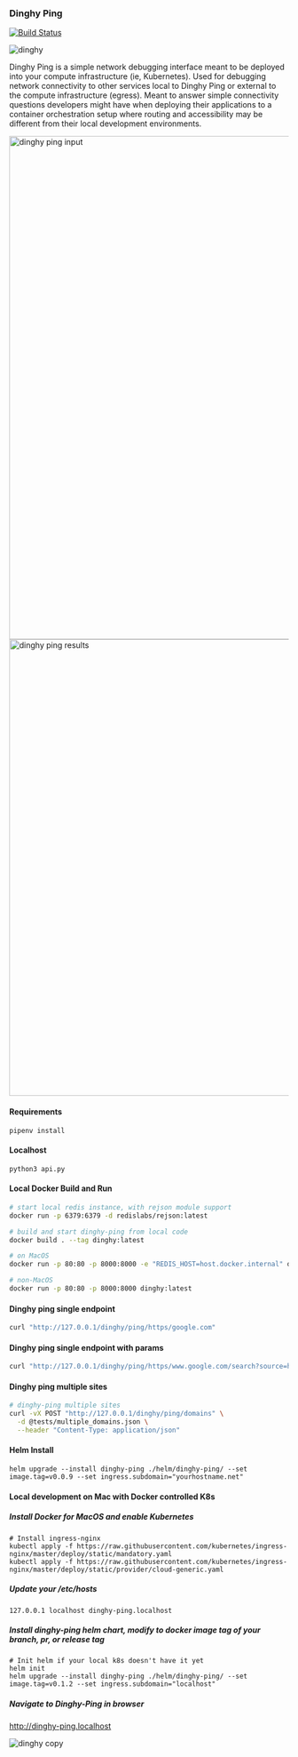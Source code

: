 ### Dinghy Ping

[![Build Status](https://travis-ci.org/silvermullet/dinghy-ping.svg?branch=master)](https://travis-ci.org/silvermullet/dinghy-ping)

![dinghy](https://user-images.githubusercontent.com/538171/47242041-7d96d600-d3a2-11e8-8c55-a04e1249bc46.jpeg) 

Dinghy Ping is a simple network debugging interface meant to be deployed into your compute infrastructure (ie, Kubernetes). Used for debugging network connectivity to other services local to Dinghy Ping or external to the compute infrastructure (egress). Meant to answer simple connectivity questions developers might have when deploying their applications to a container orchestration setup where routing and accessibility may be different from their local development environments.

<img width="906" alt="dinghy ping input" src="https://user-images.githubusercontent.com/538171/51016402-1c0b8100-1525-11e9-81f4-23bb3ef1f687.png">
<img width="822" alt="dinghy ping results" src="https://user-images.githubusercontent.com/538171/48463557-4d6c0880-e791-11e8-9c31-4555c6282a21.png">


#### Requirements

```pipenv install```

#### Localhost

```python3 api.py```

#### Local Docker Build and Run

```bash
# start local redis instance, with rejson module support
docker run -p 6379:6379 -d redislabs/rejson:latest

# build and start dinghy-ping from local code
docker build . --tag dinghy:latest

# on MacOS 
docker run -p 80:80 -p 8000:8000 -e "REDIS_HOST=host.docker.internal" dinghy:latest

# non-MacOS
docker run -p 80:80 -p 8000:8000 dinghy:latest
```

#### Dinghy ping single endpoint

```bash
curl "http://127.0.0.1/dinghy/ping/https/google.com"
```

#### Dinghy ping single endpoint with params

```bash
curl "http://127.0.0.1/dinghy/ping/https/www.google.com/search?source=hp&ei=aIHTW9mLNuOJ0gK8g624Ag&q=dinghy&btnK=Google+Search&oq=dinghy&gs_l=psy-ab.3..35i39l2j0i131j0i20i264j0j0i20i264j0l4.4754.5606..6143...1.0..0.585.957.6j5-1......0....1..gws-wiz.....6..0i67j0i131i20i264.oe0qJ9brs-8"
```

#### Dinghy ping multiple sites

```bash
# dinghy-ping multiple sites
curl -vX POST "http://127.0.0.1/dinghy/ping/domains" \
  -d @tests/multiple_domains.json \
  --header "Content-Type: application/json"
```

#### Helm Install

```
helm upgrade --install dinghy-ping ./helm/dinghy-ping/ --set image.tag=v0.0.9 --set ingress.subdomain="yourhostname.net"
```

#### Local development on Mac with Docker controlled K8s

##### Install Docker for MacOS and enable Kubernetes

```
# Install ingress-nginx
kubectl apply -f https://raw.githubusercontent.com/kubernetes/ingress-nginx/master/deploy/static/mandatory.yaml
kubectl apply -f https://raw.githubusercontent.com/kubernetes/ingress-nginx/master/deploy/static/provider/cloud-generic.yaml
```

##### Update your /etc/hosts
```
127.0.0.1 localhost dinghy-ping.localhost
```

##### Install dinghy-ping helm chart, modify to docker image tag of your branch, pr, or release tag
```
# Init helm if your local k8s doesn't have it yet
helm init
helm upgrade --install dinghy-ping ./helm/dinghy-ping/ --set image.tag=v0.1.2 --set ingress.subdomain="localhost"
```

##### Navigate to Dinghy-Ping in browser
http://dinghy-ping.localhost

![dinghy copy](https://user-images.githubusercontent.com/538171/50532052-77228a00-0ac8-11e9-8ffd-12f53f55724e.png)
